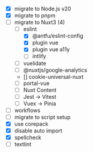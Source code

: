 - [x] migrate to Node.js v20
- [x] migrate to pnpm
- [ ] migrate to Nuxt3 (4)
  - [ ] eslint
    - [x] @antfu/eslint-config
    - [x] plugin vue
    - [x] plugin vue a11y
    - [ ] intlify
  - [ ] vuelidate
  - [ ] @nuxtjs/google-analytics
  - [] cookie-universal-nuxt
  - [ ] portal-vue
  - [ ] Nuxt Content
  - [ ] Jest -> Vitest
  - [ ] Vuex -> Pinia
- [ ] workflows
- [ ] migrate to script setup
- [x] use corepack
- [x] disable auto import
- [x] spellcheck
- [ ] textlint